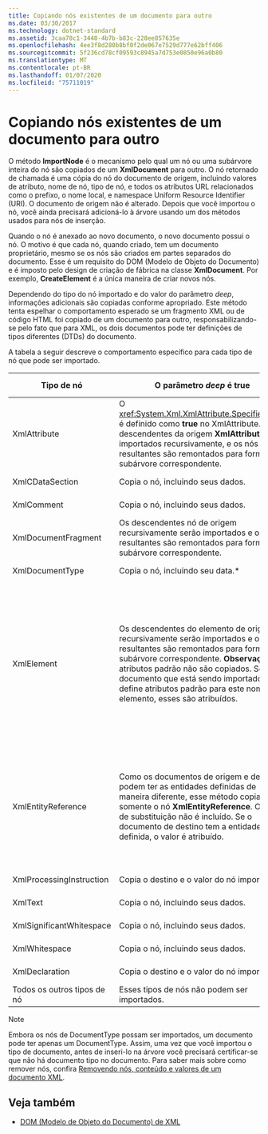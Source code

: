 ```yaml
---
title: Copiando nós existentes de um documento para outro
ms.date: 03/30/2017
ms.technology: dotnet-standard
ms.assetid: 3caa78c1-3448-4b7b-b83c-228ee857635e
ms.openlocfilehash: 4ee3f8d280b8bf0f2de067e7529d777e62bff406
ms.sourcegitcommit: 5f236cd78cf09593c8945a7d753e0850e96a0b80
ms.translationtype: MT
ms.contentlocale: pt-BR
ms.lasthandoff: 01/07/2020
ms.locfileid: "75711019"
---
```

# <a name="copying-existing-nodes-from-one-document-to-another"></a>Copiando nós existentes de um documento para outro
O método **ImportNode** é o mecanismo pelo qual um nó ou uma subárvore inteira do nó são copiados de um **XmlDocument** para outro. O nó retornado de chamada é uma cópia do nó do documento de origem, incluindo valores de atributo, nome de nó, tipo de nó, e todos os atributos URL relacionados como o prefixo, o nome local, e namespace Uniform Resource Identifier (URI). O documento de origem não é alterado. Depois que você importou o nó, você ainda precisará adicioná-lo à árvore usando um dos métodos usados para nós de inserção.  
  
 Quando o nó é anexado ao novo documento, o novo documento possui o nó. O motivo é que cada nó, quando criado, tem um documento proprietário, mesmo se os nós são criados em partes separados do documento. Esse é um requisito do DOM (Modelo de Objeto do Documento) e é imposto pelo design de criação de fábrica na classe **XmlDocument**. Por exemplo, **CreateElement** é a única maneira de criar novos nós.  
  
 Dependendo do tipo do nó importado e do valor do parâmetro *deep*, informações adicionais são copiadas conforme apropriado. Este método tenta espelhar o comportamento esperado se um fragmento XML ou de código HTML foi copiado de um documento para outro, responsabilizando-se pelo fato que para XML, os dois documentos pode ter definições de tipos diferentes (DTDs) do documento.  
  
 A tabela a seguir descreve o comportamento específico para cada tipo de nó que pode ser importado.  
  
|Tipo de nó|O parâmetro *deep* é true|O parâmetro *deep* é false|  
|---------------|------------------------------|-------------------------------|  
|XmlAttribute|O <xref:System.Xml.XmlAttribute.Specified%2A> é definido como **true** no XmlAttribute. Os descendentes da origem **XmlAttribute** são importados recursivamente, e os nós resultantes são remontados para formar a subárvore correspondente.|O parâmetro *deep* não se aplica a nós **XmlAttribute**, pois eles sempre levam seus filhos quando importados.|  
|XmlCDataSection|Copia o nó, incluindo seus dados.|Copia o nó, incluindo seus dados.|  
|XmlComment|Copia o nó, incluindo seus dados.|Copia o nó, incluindo seus dados.|  
|XmlDocumentFragment|Os descendentes nó de origem recursivamente serão importados e os nós resultantes são remontados para formar a subárvore correspondente.|Um **XmlDocumentFragment** vazio é criado.|  
|XmlDocumentType|Copia o nó, incluindo seu data.*|Copia o nó, incluindo seu data.*|  
|XmlElement|Os descendentes do elemento de origem recursivamente serão importados e os nós resultantes são remontados para formar a subárvore correspondente. **Observação:** os atributos padrão não são copiados. Se o documento que está sendo importado define atributos padrão para este nome de elemento, esses são atribuídos.|Os nós de atributo especificados do elemento de origem são importados, e os nós **XmlAttribute** gerados são anexados ao novo elemento. Os nós descendentes não são copiados. **Observação:** os atributos padrão não são copiados. Se o documento que está sendo importado define atributos padrão para este nome de elemento, esses são atribuídos.|  
|XmlEntityReference|Como os documentos de origem e destino podem ter as entidades definidas de maneira diferente, esse método copia somente o nó **XmlEntityReference**. O texto de substituição não é incluído. Se o documento de destino tem a entidade definida, o valor é atribuído.|Como os documentos de origem e destino podem ter as entidades definidas de maneira diferente, esse método copia somente o nó **XmlEntityReference**. O texto de substituição não é incluído. Se o documento de destino tem a entidade definida, o valor é atribuído.|  
|XmlProcessingInstruction|Copia o destino e o valor do nó importado.|Copia o destino e o valor do nó importado.|  
|XmlText|Copia o nó, incluindo seus dados.|Copia o nó, incluindo seus dados.|  
|XmlSignificantWhitespace|Copia o nó, incluindo seus dados.|Copia o nó, incluindo seus dados.|  
|XmlWhitespace|Copia o nó, incluindo seus dados.|Copia o nó, incluindo seus dados.|  
|XmlDeclaration|Copia o destino e o valor do nó importado.|Copia o destino e o valor do nó importado.|  
|Todos os outros tipos de nó|Esses tipos de nós não podem ser importados.|Esses tipos de nós não podem ser importados.|  
  
> [!NOTE]
> Embora os nós de DocumentType possam ser importados, um documento pode ter apenas um DocumentType. Assim, uma vez que você importou o tipo de documento, antes de inseri-lo na árvore você precisará certificar-se que não há documento tipo no documento. Para saber mais sobre como remover nós, confira [Removendo nós, conteúdo e valores de um documento XML](../../../../docs/standard/data/xml/removing-nodes-content-and-values-from-an-xml-document.md).  
  
## <a name="see-also"></a>Veja também

- [DOM (Modelo de Objeto do Documento) de XML](../../../../docs/standard/data/xml/xml-document-object-model-dom.md)
